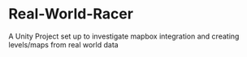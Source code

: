 # Real-World-Racer
A Unity Project set up to investigate mapbox integration and creating levels/maps from real world data
